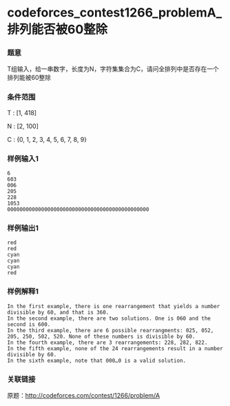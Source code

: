 # codeforces_contest1266_problemA_排列能否被60整除

### 题意

T组输入，给一串数字，长度为N，字符集集合为C，请问全排列中是否存在一个排列能被60整除

### 条件范围

T : [1, 418]

N : [2, 100]

C : {0, 1, 2, 3, 4, 5, 6, 7, 8, 9}

### 样例输入1

```
6
603
006
205
228
1053
0000000000000000000000000000000000000000000000
```

### 样例输出1

```
red
red
cyan
cyan
cyan
red
```

### 样例解释1

```
In the first example, there is one rearrangement that yields a number divisible by 60, and that is 360.
In the second example, there are two solutions. One is 060 and the second is 600.
In the third example, there are 6 possible rearrangments: 025, 052, 205, 250, 502, 520. None of these numbers is divisible by 60.
In the fourth example, there are 3 rearrangements: 228, 282, 822.
In the fifth example, none of the 24 rearrangements result in a number divisible by 60.
In the sixth example, note that 000…0 is a valid solution.
```

### 关联链接

原题：http://codeforces.com/contest/1266/problem/A
